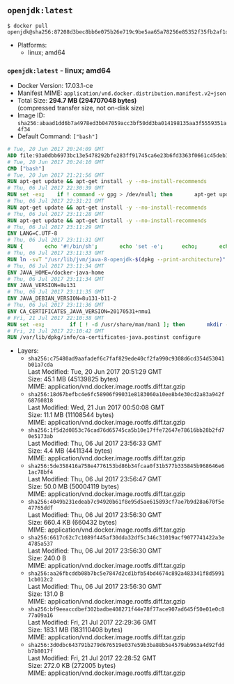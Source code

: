 ## `openjdk:latest`

```console
$ docker pull openjdk@sha256:87208d3bec8bb6e075b26e719c9be5aa65a78256e85352f35fb2af1dbddf8b00
```

-	Platforms:
	-	linux; amd64

### `openjdk:latest` - linux; amd64

-	Docker Version: 17.03.1-ce
-	Manifest MIME: `application/vnd.docker.distribution.manifest.v2+json`
-	Total Size: **294.7 MB (294707048 bytes)**  
	(compressed transfer size, not on-disk size)
-	Image ID: `sha256:abaad1dd6b7a4978ed3b047059acc3bf50dd3ba014198135aa3f5559351a4f34`
-	Default Command: `["bash"]`

```dockerfile
# Tue, 20 Jun 2017 20:24:09 GMT
ADD file:93a0dbb6973bc13e5478292bfe283ff91745ca6e23b6fd3363f0661c45deb1ec in / 
# Tue, 20 Jun 2017 20:24:10 GMT
CMD ["bash"]
# Tue, 20 Jun 2017 21:21:56 GMT
RUN apt-get update && apt-get install -y --no-install-recommends 		ca-certificates 		curl 		wget 	&& rm -rf /var/lib/apt/lists/*
# Thu, 06 Jul 2017 22:30:39 GMT
RUN set -ex; 	if ! command -v gpg > /dev/null; then 		apt-get update; 		apt-get install -y --no-install-recommends 			gnupg2 			dirmngr 		; 		rm -rf /var/lib/apt/lists/*; 	fi
# Thu, 06 Jul 2017 22:31:21 GMT
RUN apt-get update && apt-get install -y --no-install-recommends 		bzr 		git 		mercurial 		openssh-client 		subversion 				procps 	&& rm -rf /var/lib/apt/lists/*
# Thu, 06 Jul 2017 23:11:28 GMT
RUN apt-get update && apt-get install -y --no-install-recommends 		bzip2 		unzip 		xz-utils 	&& rm -rf /var/lib/apt/lists/*
# Thu, 06 Jul 2017 23:11:29 GMT
ENV LANG=C.UTF-8
# Thu, 06 Jul 2017 23:11:31 GMT
RUN { 		echo '#!/bin/sh'; 		echo 'set -e'; 		echo; 		echo 'dirname "$(dirname "$(readlink -f "$(which javac || which java)")")"'; 	} > /usr/local/bin/docker-java-home 	&& chmod +x /usr/local/bin/docker-java-home
# Thu, 06 Jul 2017 23:11:33 GMT
RUN ln -svT "/usr/lib/jvm/java-8-openjdk-$(dpkg --print-architecture)" /docker-java-home
# Thu, 06 Jul 2017 23:11:34 GMT
ENV JAVA_HOME=/docker-java-home
# Thu, 06 Jul 2017 23:11:34 GMT
ENV JAVA_VERSION=8u131
# Thu, 06 Jul 2017 23:11:35 GMT
ENV JAVA_DEBIAN_VERSION=8u131-b11-2
# Thu, 06 Jul 2017 23:11:36 GMT
ENV CA_CERTIFICATES_JAVA_VERSION=20170531+nmu1
# Fri, 21 Jul 2017 22:10:38 GMT
RUN set -ex; 		if [ ! -d /usr/share/man/man1 ]; then 		mkdir -p /usr/share/man/man1; 	fi; 		apt-get update; 	apt-get install -y 		openjdk-8-jdk="$JAVA_DEBIAN_VERSION" 		ca-certificates-java="$CA_CERTIFICATES_JAVA_VERSION" 	; 	rm -rf /var/lib/apt/lists/*; 		[ "$(readlink -f "$JAVA_HOME")" = "$(docker-java-home)" ]; 		update-alternatives --get-selections | awk -v home="$(readlink -f "$JAVA_HOME")" 'index($3, home) == 1 { $2 = "manual"; print | "update-alternatives --set-selections" }'; 	update-alternatives --query java | grep -q 'Status: manual'
# Fri, 21 Jul 2017 22:10:42 GMT
RUN /var/lib/dpkg/info/ca-certificates-java.postinst configure
```

-	Layers:
	-	`sha256:c75480ad9aafadef6c7faf829ede40cf2fa990c9308d6cd354d53041b01a7cda`  
		Last Modified: Tue, 20 Jun 2017 20:51:29 GMT  
		Size: 45.1 MB (45139825 bytes)  
		MIME: application/vnd.docker.image.rootfs.diff.tar.gzip
	-	`sha256:18d67befbc4e6fc58906f99031e8183060a10ee8b4e30cd2a83a942f68760818`  
		Last Modified: Wed, 21 Jun 2017 00:50:08 GMT  
		Size: 11.1 MB (11108544 bytes)  
		MIME: application/vnd.docker.image.rootfs.diff.tar.gzip
	-	`sha256:1f5d2d0853c76cad76d65745ca5b10e17ffe72647e78616bb28b2fd70e5173ab`  
		Last Modified: Thu, 06 Jul 2017 23:56:33 GMT  
		Size: 4.4 MB (4411344 bytes)  
		MIME: application/vnd.docker.image.rootfs.diff.tar.gzip
	-	`sha256:5de358416a758e4776153bd86b34fcaa0f31b577b335845b968646e61ac78bf4`  
		Last Modified: Thu, 06 Jul 2017 23:56:47 GMT  
		Size: 50.0 MB (50004119 bytes)  
		MIME: application/vnd.docker.image.rootfs.diff.tar.gzip
	-	`sha256:4049b231edeab7c94920b61f8e95d5ae615893cf7ae7b9d28a670f5e47765ddf`  
		Last Modified: Thu, 06 Jul 2017 23:56:30 GMT  
		Size: 660.4 KB (660432 bytes)  
		MIME: application/vnd.docker.image.rootfs.diff.tar.gzip
	-	`sha256:6617c62c7c1089f445af30dda32df5c346c31019acf9077741422a3e4785a537`  
		Last Modified: Thu, 06 Jul 2017 23:56:30 GMT  
		Size: 240.0 B  
		MIME: application/vnd.docker.image.rootfs.diff.tar.gzip
	-	`sha256:aa26fbcddb08b7bc5e7847d2cd1bfb54bd4674c892a483341f8d59911cb012c2`  
		Last Modified: Thu, 06 Jul 2017 23:56:30 GMT  
		Size: 131.0 B  
		MIME: application/vnd.docker.image.rootfs.diff.tar.gzip
	-	`sha256:bf9eeaccdbef302badbe408271f44e78f77ace907ad645f50e01e0c877a09a16`  
		Last Modified: Fri, 21 Jul 2017 22:29:36 GMT  
		Size: 183.1 MB (183110408 bytes)  
		MIME: application/vnd.docker.image.rootfs.diff.tar.gzip
	-	`sha256:3d0dbc643791b279d676519e037e59b3ba88b5e4579ab963a4d92fddb7b8017f`  
		Last Modified: Fri, 21 Jul 2017 22:28:52 GMT  
		Size: 272.0 KB (272005 bytes)  
		MIME: application/vnd.docker.image.rootfs.diff.tar.gzip
